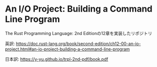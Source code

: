 # An I/O Project: Building a Command Line Program

The Rust Programming Language: 2nd Editionの12章を実装したリポジトリ

英訳: https://doc.rust-lang.org/book/second-edition/ch12-00-an-io-project.html#an-io-project-building-a-command-line-program

日本訳: https://y-yu.github.io/trpl-2nd-pdf/book.pdf
